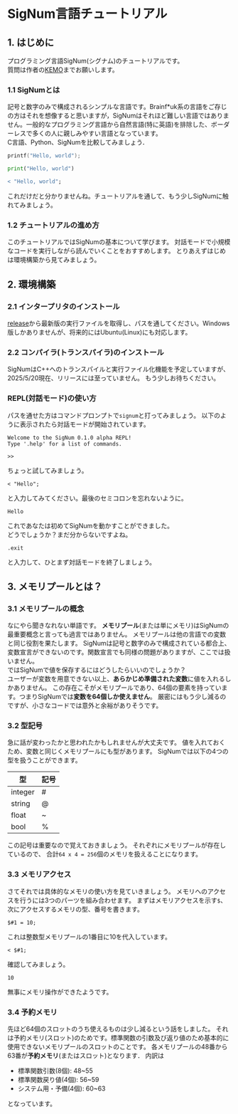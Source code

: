 # SigNum言語チュートリアル

## 1. はじめに
プログラミング言語SigNum(シグナム)のチュートリアルです。  
質問は作者の[KEMO](https://x.com/MEFO1310)までお願いします。

### 1.1 SigNumとは
記号と数字のみで構成されるシンプルな言語です。Brainf*uk系の言語をご存じの方はそれを想像すると思いますが，SigNumはそれほど難しい言語ではありません。一般的なプログラミング言語から自然言語(特に英語)を排除した、ボーダーレスで多くの人に親しみやすい言語となっています。  
C言語、Python、SigNumを比較してみましょう．
```c
printf("Hello, world");
```
```python
print("Hello, world")
```
```r
< "Hello, world";
```
これだけだと分かりませんね。チュートリアルを通して、もう少しSigNumに触れてみましょう。
### 1.2 チュートリアルの進め方
このチュートリアルではSigNumの基本について学びます。
対話モードで小規模なコードを実行しながら読んでいくことをおすすめします。
とりあえずはじめは環境構築から見てみましょう。

## 2. 環境構築
### 2.1 インタープリタのインストール
[release](https://github.com/K16858/Signum/releases/tag/0.1.0-alpha)から最新版の実行ファイルを取得し、パスを通してください。Windows版しかありませんが、将来的にはUbuntu(Linux)にも対応します。

### 2.2 コンパイラ(トランスパイラ)のインストール
SigNumはC++へのトランスパイルと実行ファイル化機能を予定していますが、2025/5/20現在、リリースには至っていません。
もう少しお待ちください。

### REPL(対話モード)の使い方
パスを通せた方はコマンドプロンプトで`signum`と打ってみましょう。
以下のように表示されたら対話モードが開始されています。
```
Welcome to the SigNum 0.1.0 alpha REPL!
Type '.help' for a list of commands.

>>
```
ちょっと試してみましょう。
```
< "Hello";
```
と入力してみてください。最後のセミコロンを忘れないように。
```
Hello
```
これであなたは初めてSigNumを動かすことができました。  
どうでしょうか？まだ分からないですよね。
```
.exit
```
と入力して、ひとまず対話モードを終了しましょう。

## 3. メモリプールとは？
### 3.1 メモリプールの概念
なにやら聞きなれない単語です。
**メモリプール**(または単にメモリ)はSigNumの最重要概念と言っても過言ではありません。
メモリプールは他の言語での変数と同じ役割を果たします。
SigNumは記号と数字のみで構成されている都合上、変数宣言ができないのです。関数宣言でも同様の問題がありますが、ここでは扱いません。  
ではSigNumで値を保存するにはどうしたらいいのでしょうか？  
ユーザーが変数を用意できない以上、**あらかじめ準備された変数**に値を入れるしかありません。
この存在こそがメモリプールであり、64個の要素を持っています。つまりSigNumでは**変数を64個しか使えません**。
厳密にはもう少し減るのですが、小さなコードでは意外と余裕がありそうです。

### 3.2 型記号
急に話が変わったかと思われたかもしれませんが大丈夫です。
値を入れておくため、変数と同じくメモリプールにも型があります。
SigNumでは以下の4つの型を扱うことができます。

| 型      | 記号  |
|---------|------|
| integer |  #   |
| string  |  @   |
| float   |  ~   |
| bool    |  %   |

この記号は重要なので覚えておきましょう。
それぞれにメモリプールが存在しているので、
合計`64 x 4 = 256`個のメモリを扱えることになります。

### 3.3 メモリアクセス
さてそれでは具体的なメモリの使い方を見ていきましょう。
メモリへのアクセスを行うには3つのパーツを組み合わせます。
まずはメモリアクセスを示す`$`、
次にアクセスするメモリの型、番号を書きます。
```
$#1 = 10;
```
これは整数型メモリプールの1番目に10を代入しています。  
```
< $#1;
```
確認してみましょう。
```
10
```
無事にメモリ操作ができたようです。

### 3.4 予約メモリ
先ほど64個のスロットのうち使えるものは少し減るという話をしました。
それは予約メモリ(スロット)のためです。標準関数の引数及び返り値のため基本的に使用できないメモリプールのスロットのことです。
各メモリプールの48番から63番が**予約メモリ**(またはスロット)となります．
内訳は

- 標準関数引数(8個): 48~55
- 標準関数戻り値(4個): 56~59
- システム用・予備(4個): 60~63

となっています。